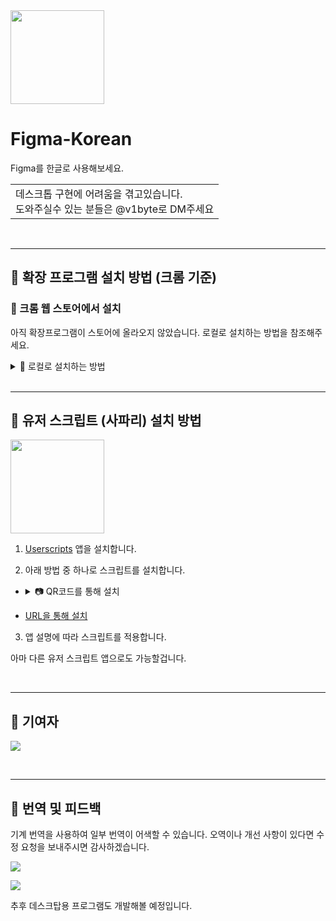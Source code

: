<img src="https://figma-korean.vercel.app/icon.png" width="150" height=auto>

# Figma-Korean
Figma를 한글로 사용해보세요.

<table>
	<tr>
		<td>
			데스크톱 구현에 어려움을 겪고있습니다.
      <br>
      도와주실수 있는 분들은 @v1byte로 DM주세요
		</td>
	</tr>
</table>

<br>

---

## 📌 확장 프로그램 설치 방법 (크롬 기준)

### 🚀 크롬 웹 스토어에서 설치

아직 확장프로그램이 스토어에 올라오지 않았습니다. 로컬로 설치하는 방법을 참조해주세요.

<details>
  <summary>🔧 로컬로 설치하는 방법</summary>

1. [이 링크](https://github.com/v1bt/Figma-Korean/releases/download/extension/Figma-Korean.zip)에서 압축파일을 다운로드합니다.

2. 다운로드한 압축파일을 풉니다.

3. `chrome://extensions/`로 이동합니다.  

4. 우측 상단 개발자 모드 활성화

   <img src="https://github.com/user-attachments/assets/fa5e0041-dc6d-4a76-9e76-88df00d45229" width="250">

5. "압축해제된 확장 프로그램을 로드합니다." 클릭

   <img src="https://github.com/user-attachments/assets/8dc02fc8-9f34-4e76-92ab-f0ab5bd15c43" width="300">  

6. 압축을 풀었던 폴더를 선택합니다.  

   <img src="https://github.com/user-attachments/assets/852a10d8-9c45-4200-b13a-5057d8a9c58a" width="300">  

7. Figma로 이동하여 설정을 엽니다.
   
   <img src="https://github.com/user-attachments/assets/c1fa29d1-34fd-4875-beb7-afa045896035" width="300">

8. 한국어 옵션을 체크하여 적용합니다.
  
   <img src="https://github.com/user-attachments/assets/7deb7839-aa3b-4f42-999c-c02fe3db4833" width="350">  

</details>  

<br>

---

## 🍏 유저 스크립트 (사파리) 설치 방법
<img src="https://github.com/user-attachments/assets/eb85fd50-f596-4694-a1b7-7873ad56377c" width="150" height=auto>

1. [Userscripts](https://apps.apple.com/us/app/userscripts/id1463298887) 앱을 설치합니다.
      
2. 아래 방법 중 하나로 스크립트를 설치합니다.
  -
     <details>
       <summary>📷 QR코드를 통해 설치</summary></summary>
       <br>
       <img src="https://github.com/user-attachments/assets/99e820ec-c63e-4b8a-8289-8c69afcd32fe" width="150" height=auto>
     </details>
   
   - [URL을 통해 설치](https://github.com/v1bt/Figma-Korean/releases/download/1.0/figma-korean.js)
     
3. 앱 설명에 따라 스크립트를 적용합니다.

아마 다른 유저 스크립트 앱으로도 가능할겁니다.

<br>

---

## 👤 기여자

![](https://readme-contributors.now.sh/v1bt/Figma-Korean?extension=jpg&width=300)

<br>

---
## 🔄 번역 및 피드백

기계 번역을 사용하여 일부 번역이 어색할 수 있습니다.
오역이나 개선 사항이 있다면 수정 요청을 보내주시면 감사하겠습니다.

![](https://dcbadge.limes.pink/api/shield/1285574573877624924)

![](https://dcbadge.limes.pink/api/shield/834253879990157312)

추후 데스크탑용 프로그램도 개발해볼 예정입니다.
